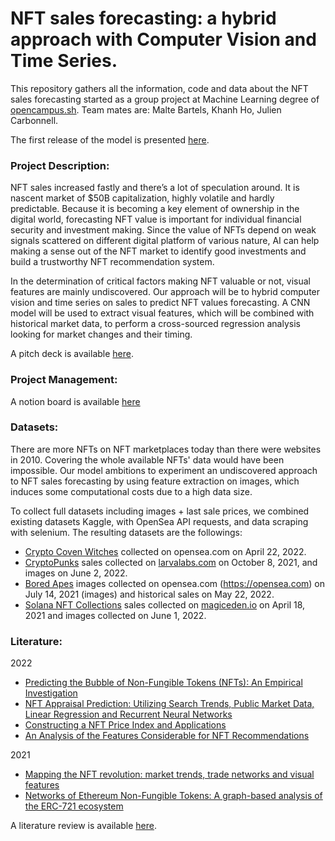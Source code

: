 # NFT sales forecasting: a hybrid approach with Computer Vision and Time Series. 
This repository gathers all the information, code and data about the NFT sales forecasting started as a group project at Machine Learning degree of [opencampus.sh](https://opencampus.sh). Team mates are: Malte Bartels, Khanh Ho, Julien Carbonnell.

The first release of the model is presented [here](https://www.youtube.com/watch?v=wlc8mFxJB_8&t=2s). 

### Project Description:
NFT sales increased fastly and there’s a lot of speculation around. It is nascent market of $50B capitalization, highly volatile and hardly predictable. Because it is becoming a key element of ownership in the digital world, forecasting NFT value is important for individual financial security and investment making. Since the value of NFTs depend on weak signals scattered on different digital platform of various nature, AI can help making a sense out of the NFT market to identify good investments and build a trustworthy NFT recommendation system.

In the determination of critical factors making NFT valuable or not, visual features are mainly undiscovered. Our approach will be to hybrid computer vision and time series on sales to predict NFT values forecasting. A CNN model will be used to extract visual features, which will be combined with historical market data, to perform a cross-sourced regression analysis looking for market changes and their timing.

A pitch deck is available [here](https://docs.google.com/presentation/d/1jHd8AsHRDuHgiaFrP9hq1H6JN3bmCKH4gCR4JS-Z7NQ/edit?usp=sharing). 

### Project Management:
A notion board is available [here](https://www.notion.so/4a4a3421bc1c490190a07de4529345c8?v=bfcefed471a24d66a681ab0f50db22eb)


### Datasets:
There are more NFTs on NFT marketplaces today than there were websites in 2010. Covering the whole available NFTs' data would have been impossible. Our model ambitions to experiment an undiscovered approach to NFT sales forecasting by using feature extraction on images, which induces some computational costs due to a high data size. 

To collect full datasets including images + last sale prices, we combined existing datasets Kaggle, with OpenSea API requests, and data scraping with selenium. The resulting datasets are the followings:
- [Crypto Coven Witches](https://www.kaggle.com/datasets/harrywang/crypto-coven) collected on opensea.com on April 22, 2022.
- [CryptoPunks](https://www.kaggle.com/datasets/tunguz/cryptopunks) sales collected on [larvalabs.com](https://larvalabs.com/cryptopunks) on October 8, 2021, and images on June 2, 2022.
- [Bored Apes](https://www.kaggle.com/datasets/stanleyjzheng/bored-apes-yacht-club) images collected on opensea.com (https://opensea.com) on July 14, 2021 (images) and historical sales on May 22, 2022.
- [Solana NFT Collections](https://www.kaggle.com/datasets/eyenpi/solana-nft-collections?select=Solana+NFT+Collections) sales collected on [magiceden.io](https://magiceden.io) on April 18, 2021 and images collected on June 1, 2022.

### Literature:
2022
- [Predicting the Bubble of Non-Fungible Tokens (NFTs): An Empirical Investigation](https://paperswithcode.com/paper/predicting-the-bubble-of-non-fungible-tokens)
- [NFT Appraisal Prediction: Utilizing Search Trends, Public Market Data, Linear Regression and Recurrent Neural Networks](https://paperswithcode.com/paper/nft-appraisal-prediction-utilizing-search)
- [Constructing a NFT Price Index and Applications](https://paperswithcode.com/paper/constructing-a-nft-price-index-and)
- [An Analysis of the Features Considerable for NFT Recommendations](https://paperswithcode.com/paper/an-analysis-of-the-features-considerable-for)

2021 
- [Mapping the NFT revolution: market trends, trade networks and visual features](https://paperswithcode.com/paper/mapping-the-nft-revolution-market-trends)
- [Networks of Ethereum Non-Fungible Tokens: A graph-based analysis of the ERC-721 ecosystem](https://cs.paperswithcode.com/paper/networks-of-ethereum-non-fungible-tokens-a)

A literature review is available [here](https://docs.google.com/presentation/d/13lzX5JJ7U8a3sf9UAFjuZBYbBgpauxM9nzDNnZ2Tc4c/edit#slide=id.g128c0eb9983_0_0).
